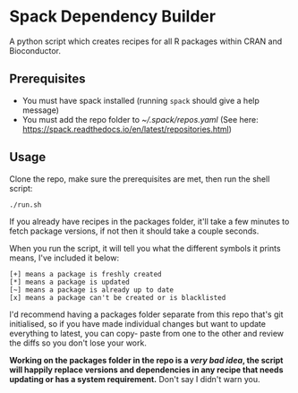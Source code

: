 # Spack Dependency Builder

A python script which creates recipes for all R packages within CRAN and Bioconductor.

## Prerequisites
- You must have spack installed (running `spack` should give a help message)
- You must add the repo folder to *~/.spack/repos.yaml* (See here: https://spack.readthedocs.io/en/latest/repositories.html)

## Usage
Clone the repo, make sure the prerequisites are met, then run the shell script:

    ./run.sh
If you already have recipes in the packages folder, it'll take a few minutes to fetch package versions, if not then it should take a couple seconds.

When you run the script, it will tell you what the different symbols it prints means, I've included it below:

    [+] means a package is freshly created
    [*] means a package is updated
    [~] means a package is already up to date
    [x] means a package can't be created or is blacklisted
I'd recommend having a packages folder separate from this repo that's git initialised, so if you have made individual changes but want to update everything to latest, you can copy- paste from one to the other and review the diffs so you don't lose your work. 

**Working on the packages folder in the repo is a *very bad idea*, the script will happily replace versions and dependencies in any recipe that needs updating or has a system requirement.** Don't say I didn't warn you.

